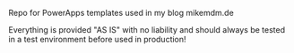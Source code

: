 Repo for PowerApps templates used in my blog mikemdm.de

Everything is provided "AS IS" with no liability and should always be tested in a test environment before used in production!
